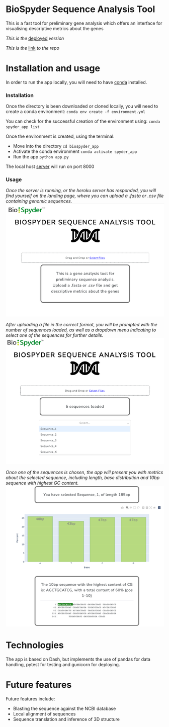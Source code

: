 # BioSpyder Sequence Analysis Tool
This is a fast tool for preliminary gene analysis which offers an interface for visualising descriptive metrics about the genes

*This is the* [deployed](https://biospyder-app.herokuapp.com) *version* 

*This is the* [link](https://github.com/Gioele-M/biospyder_app) *to the repo*


# Installation and usage
In order to run the app locally, you will need to have [conda](https://conda.io/projects/conda/en/latest/user-guide/install/index.html) installed.

### Installation
Once the directory is been downloaded or cloned locally, you will need to create a conda environment:
`conda env create -f environment.yml`

You can check for the successful creation of the environment using:
`conda spyder_app list`

Once the environment is created, using the terminal:
- Move into the directory
`cd biospyder_app`
- Activate the conda environment
`conda activate spyder_app`
- Run the app
`python app.py`

The local host [server](http://localhost:8000/) will run on port 8000


### Usage
_Once the server is running, or the heroku server has responded, you will find yourself on the landing page, where you can upload a .fasta or .csv file containing genomic sequences._
![landing page](/assets/landing.png)




_After uploading a file in the correct format, you will be prompted with the number of sequences loaded, as well as a dropdown menu indicating to select one of the sequences for further details._
![upload page](/assets/uploaded.png)






_Once one of the sequences is chosen, the app will present you with metrics about the selected sequence, including length, base distribution and 10bp sequence with highest GC content._
![results page](/assets/results.png)


# Technologies
The app is based on Dash, but implements the use of pandas for data handling, pytest for testing and gunicorn for deploying.

# Future features
Future features include:
- Blasting the sequence against the NCBI database
- Local alignment of sequences
- Sequence translation and inference of 3D structure
